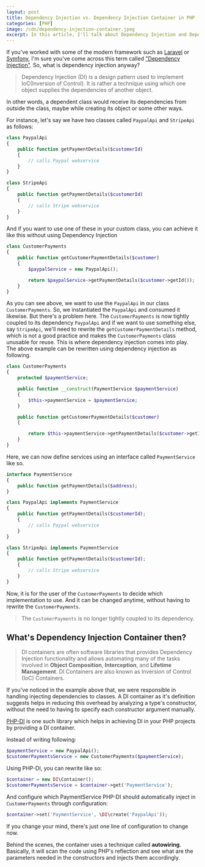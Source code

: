 ```yaml
---
layout: post
title: Dependency Injection vs. Dependency Injection Container in PHP
categories: [PHP]
image: /cdn/dependency-injection-container.jpeg
excerpt: In this article, I'll talk about Dependency Injection and Dependency Injection Container and why one should use DI Containers.
---
```


If you've worked with some of the modern framework such as [Laravel](https://laravel.com) or [Symfony](https://symfony.com), I'm sure you've come across this term called ["Dependency Injection"](https://en.wikipedia.org/wiki/Dependency_injection). So, what is dependency injection anyway?

> Dependency Injection (DI) is a design pattern used to implement IoC(Inversion of Control). It is rather a technique using which one object supplies the dependencies of another object.

In other words, a dependent class would receive its dependencies from outside the class, maybe while creating its object or some other ways.

For instance, let's say we have two classes called `PaypalApi` and `StripeApi` as follows:

```php
class PaypalApi
{
    public function getPaymentDetails($customerId) 
    {
        // calls Paypal webservice
    }
}

class StripeApi
{
    public function getPaymentDetails($customerId) 
    {
        // calls Stripe webservice
    }
}
```

And if you want to use one of these in your custom class, you can achieve it like this without using Dependency Injection

```php
class CustomerPayments
{
    public function getCustomerPaymentDetails($customer) 
    {
        $paypalService = new PaypalApi();

        return $paypalService->getPaymentDetails($customer->getId());
    }
}
```

As you can see above, we want to use the `PaypalApi` in our class `CustomerPayments`. So, we instantiated the `PaypalApi` and consumed it likewise. But there's a problem here. The `CustomerPayments` is now tightly coupled to its dependency `PaypalApi` and if we want to use something else, say `StripeApi`, we'll need to rewrite the `getCustomerPaymentDetails` method, which is not a good practice and makes the `CustomerPayments` class unusable for reuse. This is where dependency injection comes into play. The above example can be rewritten using dependency injection as following.

```php
class CustomerPayments
{
    protected $paymentService;

    public function __construct(PaymentService $paymentService) 
    {
        $this->paymentService = $paymentService;
    }

    public function getCustomerPaymentDetails($customer) 
    {

        return $this->paymentService->getPaymentDetails($customer->getId());
    }
}
```

Here, we can now define services using an interface called `PaymentService` like so.

```php
interface PaymentService 
{
    public function getPaymentDetails($address);
}

class PaypalApi implements PaymentService 
{ 
    public function getPaymentDetails($customerId);
    {
        // calls Paypal webservice
    }
}

class StripeApi implements PaymentService 
{ 
    public function getPaymentDetails($customerId);
    {
        // calls Stripe webservice
    }
}
```

Now, it is for the user of the `CustomerPayments` to decide which implementation to use. And it can be changed anytime, without having to rewrite the `CustomerPayments`.

> The `CustomerPayments` is no longer tightly coupled to its dependency.

## What's Dependency Injection Container then?

> DI containers are often software libraries that provides Dependency Injection functionality and allows automating many of the tasks involved in **Object Composition**, **Interception**, and **Lifetime Management**. DI Containers are also known as Inversion of Control (IoC) Containers.

If you've noticed in the example above that, we were responsible in handling injecting dependencies to classes. A DI container as it's definition suggests helps in reducing this overhead by analyzing a type's constructor, without the need to having to specify each constructor argument manually.

[PHP-DI](http://php-di.org) is one such library which helps in achieving DI in your PHP projects by providing a DI container. 

Instead of writing following:

```php
$paymentService = new PaypalApi();
$customerPaymentsService = new CustomerPayments($paymentService);
```

Using PHP-DI, you can rewrite like so:

```php
$container = new DI\Container();
$customerPaymentsService = $container->get('PaymentService');
```

And configure which PaymentService PHP-DI should automatically inject in `CustomerPayments` through configuration:

```php
$container->set('PaymentService', \DI\create('PaypalApi'));
```

If you change your mind, there's just one line of configuration to change now.

Behind the scenes, the container uses a technique called **autowiring**. Basically, it will scan the code using PHP's reflection and see what are the parameters needed in the constructors and injects them accordingly.


